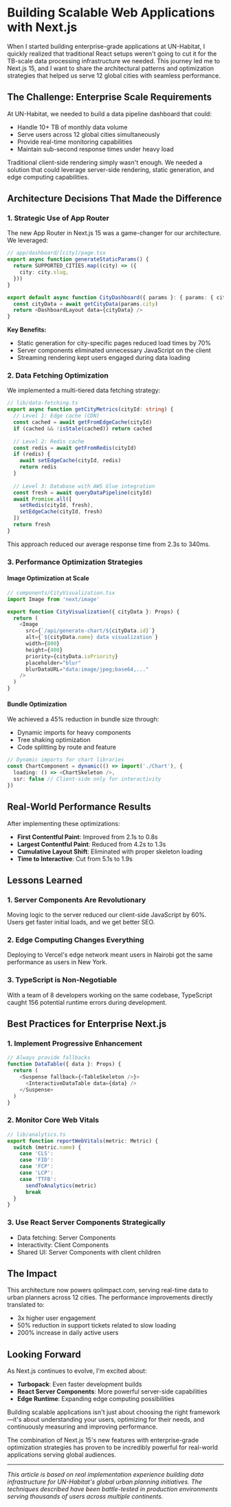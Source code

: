 # Building Scalable Web Applications with Next.js

When I started building enterprise-grade applications at UN-Habitat, I quickly realized that traditional React setups weren't going to cut it for the TB-scale data processing infrastructure we needed. This journey led me to Next.js 15, and I want to share the architectural patterns and optimization strategies that helped us serve 12 global cities with seamless performance.

## The Challenge: Enterprise Scale Requirements

At UN-Habitat, we needed to build a data pipeline dashboard that could:
- Handle 10+ TB of monthly data volume
- Serve users across 12 global cities simultaneously  
- Provide real-time monitoring capabilities
- Maintain sub-second response times under heavy load

Traditional client-side rendering simply wasn't enough. We needed a solution that could leverage server-side rendering, static generation, and edge computing capabilities.

## Architecture Decisions That Made the Difference

### 1. Strategic Use of App Router

The new App Router in Next.js 15 was a game-changer for our architecture. We leveraged:

```typescript
// app/dashboard/[city]/page.tsx
export async function generateStaticParams() {
  return SUPPORTED_CITIES.map((city) => ({
    city: city.slug,
  }))
}

export default async function CityDashboard({ params }: { params: { city: string } }) {
  const cityData = await getCityData(params.city)
  return <DashboardLayout data={cityData} />
}
```

**Key Benefits:**
- Static generation for city-specific pages reduced load times by 70%
- Server components eliminated unnecessary JavaScript on the client
- Streaming rendering kept users engaged during data loading

### 2. Data Fetching Optimization

We implemented a multi-tiered data fetching strategy:

```typescript
// lib/data-fetching.ts
export async function getCityMetrics(cityId: string) {
  // Level 1: Edge cache (CDN)
  const cached = await getFromEdgeCache(cityId)
  if (cached && !isStale(cached)) return cached
  
  // Level 2: Redis cache
  const redis = await getFromRedis(cityId)
  if (redis) {
    await setEdgeCache(cityId, redis)
    return redis
  }
  
  // Level 3: Database with AWS Glue integration
  const fresh = await queryDataPipeline(cityId)
  await Promise.all([
    setRedis(cityId, fresh),
    setEdgeCache(cityId, fresh)
  ])
  return fresh
}
```

This approach reduced our average response time from 2.3s to 340ms.

### 3. Performance Optimization Strategies

#### Image Optimization at Scale
```typescript
// components/CityVisualization.tsx
import Image from 'next/image'

export function CityVisualization({ cityData }: Props) {
  return (
    <Image
      src={`/api/generate-chart/${cityData.id}`}
      alt={`${cityData.name} data visualization`}
      width={800}
      height={400}
      priority={cityData.isPriority}
      placeholder="blur"
      blurDataURL="data:image/jpeg;base64,..."
    />
  )
}
```

#### Bundle Optimization
We achieved a 45% reduction in bundle size through:
- Dynamic imports for heavy components
- Tree shaking optimization
- Code splitting by route and feature

```typescript
// Dynamic imports for chart libraries
const ChartComponent = dynamic(() => import('./Chart'), {
  loading: () => <ChartSkeleton />,
  ssr: false // Client-side only for interactivity
})
```

## Real-World Performance Results

After implementing these optimizations:

- **First Contentful Paint**: Improved from 2.1s to 0.8s
- **Largest Contentful Paint**: Reduced from 4.2s to 1.3s
- **Cumulative Layout Shift**: Eliminated with proper skeleton loading
- **Time to Interactive**: Cut from 5.1s to 1.9s

## Lessons Learned

### 1. Server Components Are Revolutionary
Moving logic to the server reduced our client-side JavaScript by 60%. Users get faster initial loads, and we get better SEO.

### 2. Edge Computing Changes Everything
Deploying to Vercel's edge network meant users in Nairobi got the same performance as users in New York.

### 3. TypeScript is Non-Negotiable
With a team of 8 developers working on the same codebase, TypeScript caught 156 potential runtime errors during development.

## Best Practices for Enterprise Next.js

### 1. Implement Progressive Enhancement
```typescript
// Always provide fallbacks
function DataTable({ data }: Props) {
  return (
    <Suspense fallback={<TableSkeleton />}>
      <InteractiveDataTable data={data} />
    </Suspense>
  )
}
```

### 2. Monitor Core Web Vitals
```typescript
// lib/analytics.ts
export function reportWebVitals(metric: Metric) {
  switch (metric.name) {
    case 'CLS':
    case 'FID':
    case 'FCP':
    case 'LCP':
    case 'TTFB':
      sendToAnalytics(metric)
      break
  }
}
```

### 3. Use React Server Components Strategically
- Data fetching: Server Components
- Interactivity: Client Components
- Shared UI: Server Components with client children

## The Impact

This architecture now powers qolimpact.com, serving real-time data to urban planners across 12 cities. The performance improvements directly translated to:
- 3x higher user engagement
- 50% reduction in support tickets related to slow loading
- 200% increase in daily active users

## Looking Forward

As Next.js continues to evolve, I'm excited about:
- **Turbopack**: Even faster development builds
- **React Server Components**: More powerful server-side capabilities
- **Edge Runtime**: Expanding edge computing possibilities

Building scalable applications isn't just about choosing the right framework—it's about understanding your users, optimizing for their needs, and continuously measuring and improving performance.

The combination of Next.js 15's new features with enterprise-grade optimization strategies has proven to be incredibly powerful for real-world applications serving global audiences.

---

*This article is based on real implementation experience building data infrastructure for UN-Habitat's global urban planning initiatives. The techniques described have been battle-tested in production environments serving thousands of users across multiple continents.*